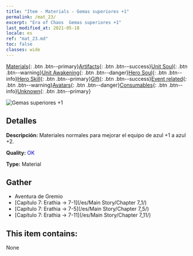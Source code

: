 ```yaml
---
title: "Item - Materials - Gemas superiores +1"
permalink: /mat_23/
excerpt: "Era of Chaos  Gemas superiores +1"
last_modified_at: 2021-05-18
locale: es
ref: "mat_23.md"
toc: false
classes: wide
---
```

 [Materials](/ItemsES/){: .btn .btn--primary}[Artifacts](/ItemsES/Artifacts/){: .btn .btn--success}[Unit Soul](/ItemsES/UnitSoul/){: .btn .btn--warning}[Unit Awakening](/ItemsES/UnitAwakening/){: .btn .btn--danger}[Hero Soul](/ItemsES/HeroSoul/){: .btn .btn--info}[Hero Skill](/ItemsES/HeroSkill/){: .btn .btn--primary}[Gift](/ItemsES/Gift/){: .btn .btn--success}[Event related](/ItemsES/Events/){: .btn .btn--warning}[Avatars](/ItemsES/Avatars/){: .btn .btn--danger}[Consumables](/ItemsES/Consumables/){: .btn .btn--info}[Unknown](/ItemsES/Unknown/){: .btn .btn--primary}

 ![Gemas superiores +1](/images/t/i_cailiao_baoshi1.png)

## Detalles
 **Descripción:** Materiales normales para mejorar el equipo de azul +1 a azul +2.

 **Quality:** <span style="color: #0000CD">OK</span>

 **Type:** Material

## Gather

*    Aventura de Gremio 
*    [Capítulo 7: Erathia -> 7-1](/es/Main Story/Chapter 7_1/) 
*    [Capítulo 7: Erathia -> 7-5](/es/Main Story/Chapter 7_5/) 
*    [Capítulo 7: Erathia -> 7-11](/es/Main Story/Chapter 7_11/) 

## This item contains:

  None

